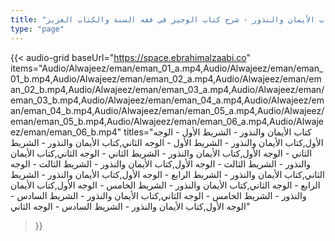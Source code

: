 ```yaml
---
title: "كتاب الأيمان والنذور - شرح كتاب الوجيز في فقه السنة والكتاب العزيز"
type: "page"
---
```


{{< audio-grid 
  baseUrl="https://space.ebrahimalzaabi.co"
  items="Audio/Alwajeez/eman/eman_01_a.mp4,Audio/Alwajeez/eman/eman_01_b.mp4,Audio/Alwajeez/eman/eman_02_a.mp4,Audio/Alwajeez/eman/eman_02_b.mp4,Audio/Alwajeez/eman/eman_03_a.mp4,Audio/Alwajeez/eman/eman_03_b.mp4,Audio/Alwajeez/eman/eman_04_a.mp4,Audio/Alwajeez/eman/eman_04_b.mp4,Audio/Alwajeez/eman/eman_05_a.mp4,Audio/Alwajeez/eman/eman_05_b.mp4,Audio/Alwajeez/eman/eman_06_a.mp4,Audio/Alwajeez/eman/eman_06_b.mp4"
  titles="كتاب الأيمان والنذور - الشريط الأول - الوجه الأول,كتاب الأيمان والنذور - الشريط الأول - الوجه الثاني,كتاب الأيمان والنذور - الشريط الثاني - الوجه الأول,كتاب الأيمان والنذور - الشريط الثاني - الوجه الثاني,كتاب الأيمان والنذور - الشريط الثالث - الوجه الأول,كتاب الأيمان والنذور - الشريط الثالث - الوجه الثاني,كتاب الأيمان والنذور - الشريط الرابع - الوجه الأول,كتاب الأيمان والنذور - الشريط الرابع - الوجه الثاني,كتاب الأيمان والنذور - الشريط الخامس - الوجه الأول,كتاب الأيمان والنذور - الشريط الخامس - الوجه الثاني,كتاب الأيمان والنذور - الشريط السادس - الوجه الأول,كتاب الأيمان والنذور - الشريط السادس - الوجه الثاني"
>}} 